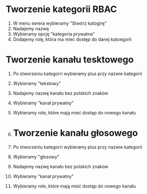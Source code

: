 # Tworzenie kategorii RBAC

1. W menu serera wybieramy "Stwórz katogirę"
2. Nadajemy nazwę
3. Wybieramy opcję "kategoria prywatna"
4. Dodajemy rolę, która ma mieć dostęp do danej katoegorii

# Tworzenie kanału tesktowego

1. Po stworzeniu kategorri wybieramy plus przy nazwie kategorii
2. Wybieramy "tekstowy"
3. Nadajemy nazwę kanału bez polskich znaków
4. Wybieramy "kanał prywatny"
5. Wybieramy role, które mają mieć dostęp do nowego kanału

6. # Tworzenie kanału głosowego

1. Po stworzeniu kategorri wybieramy plus przy nazwie kategorii
2. Wybieramy "głosowy"
3. Nadajemy nazwę kanału bez polskich znaków
4. Wybieramy "kanał prywatny"
5. Wybieramy role, które mają mieć dostęp do nowego kanału

